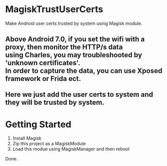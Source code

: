 # MagiskTrustUserCerts
Make Android user certs trusted by system using Magisk module.

Above Android 7.0, if you set the wifi with a proxy, then monitor the HTTP/s data
<br/>
using Charles, you may troubleshooted by 'unknown certificates'.
<br/>
In order to capture the data, you can use Xposed framework or Frida ect.
<br/>  
Here we just add the user certs to system and they will be trusted by system.
<br/>  
---
# Getting Started
1. Install Magisk
2. Zip this project as a MagiskModule
3. Load this modue using MagiskManager and then reboot

Done.

